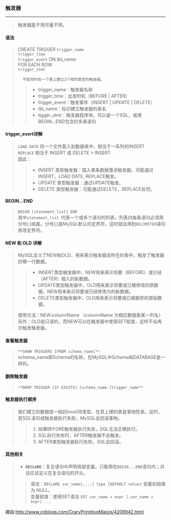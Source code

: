 ### 触发器
---
> 触发器能不用尽量不用。
#### 语法
>   CREATE TRIGGER `trigger_name`   
>   `trigger_time`   
>   `trigger_event` ON tbl_name   
>   FOR EACH ROW   
>   `trigger_stmt`   
>   
>       不能同时在一个表上建立2个相同类型的触发器。
> 
> > * trigger_name：触发器名称
> > * trigger_time：出发时机（BEFORE | AFTER）
> > * trigger_event：触发事件（INSERT | UPDATE | DELETE）
> > * tbl_name：标识建立触发器的表名
> > * tigger_stmt：触发器程序体。可以是一个SQL，或用BEGIN...END包含的多条语句 
#### trigger_evert详解
> `LOAD DATE` 将一个文件载入到数据表中，相当于一系列的INSERT   
> `REPLACE` 相当于 INSERT 或 DELETE > INSERT   
> 因此：
> > * INSERT 类型触发器：插入某条数据激活触发器。可能通过INSERT，LOAD DATE, REPLACE触发。
> > * UPDATE 类型触发器：通过UPDATE触发。
> > * DELETE 类型触发器：可能通过DELETE，REPLACE处罚。
#### BEGIN...END
> `BEGIN [statement_list] END`   
> 其中`statement_list `代表一个或多个语句的列表，列表内每条语句必须用分号(;)结尾。分号(;)是MySQL默认的定界符，这时就会用到`DELIMITER`语句修改定界符。
> 
#### NEW 和 OLD 详解
> MySQL定义了NEW和OLD，用来表示触发器说所在的表中，触发了触发器的哪一行数据。
> > * INSERT类型触发器中，NEW用来表示将要（BEFORE）或已经（AFTER）插入的新数据。
> > * UPDATE类型触发器中，OLD用来表示将要或已被修改的原数据，NEW用来表示将要或已经修改为的新数据。
> > * DELETE类型触发器中，OLD用来表示将要或已被删除的原始数据。
> 
> <trong>使用方法：NEW.columnName （columnName 为相应数据表某一列名）<br>另外：OLD是只读的，而NEW可以在触发器中使用SET赋值，这样不会再次触发触发器。</trong>
#### 查看触发器
> `**SHOW TRIGGERS [FROM schema_name]**`   
> schema_name即Schema的名称，在MySQL中Schema和DATABASE是一样的。
#### 删除触发器
> `**DROP TRIGGER [IF EXISTS] [schema_name.]trigger_name**`
#### 触发器执行顺序
> 我们建立的数据库一般的InnoDB类型，在其上建的表是事物性表。这时，若SQL语句或触发器执行失败，MySQL会回滚事物。
> > 1. 如果BEFORE触发器执行失败，SQL无法正确执行。
> > 2. SQL执行失败时，AFTER触发器不会触发。
> > 3. AFTER类型触发器执行失败，SQL会回滚。
#### 其他相关
> * **`DECLARE`**：复合语句中声明局部变量。只能用在`BEGIN...END`语句内；并且应该定义在复合语句的开头。   
> > 语法：``DECLARE var_name[,...] type [DEFAULT value]`` 变量初始值为 NULL。   
> > 变量赋值：使用SET语法 `SET var_name = expr [,var_name = expr] ...`


摘自:<http://www.cnblogs.com/CraryPrimitiveMan/p/4206942.html>